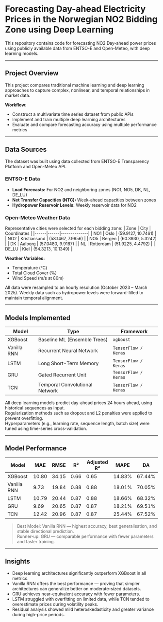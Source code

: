# Forecasting Day-ahead Electricity Prices in the Norwegian NO2 Bidding Zone using Deep Learning

This repository contains code for forecasting NO2 Day-ahead power prices using publicly available data from ENTSO-E and Open-Meteo, with deep learning models.

---

## Project Overview

This project compares traditional machine learning and deep learning approaches to capture complex, nonlinear, and temporal relationships in market data.

**Workflow:**
- Construct a multivariate time series dataset from public APIs  
- Implement and train multiple deep learning architectures  
- Evaluate and compare forecasting accuracy using multiple performance metrics  

---

## Data Sources

The dataset was built using data collected from ENTSO-E Transparency Platform and Open-Meteo API.

### **ENTSO-E Data**
- **Load Forecasts:** For NO2 and neighboring zones (NO1, NO5, DK, NL, DE_LU)  
- **Net Transfer Capacities (NTC):** Week-ahead capacities between zones  
- **Hydropower Reservoir Levels:** Weekly reservoir data for NO2  

### **Open-Meteo Weather Data**
Representative cities were selected for each bidding zone:
| Zone | City | Coordinates |
|------|------|--------------|
| NO1 | Oslo | (59.9127, 10.7461) |
| NO2 | Kristiansand | (58.1467, 7.9956) |
| NO5 | Bergen | (60.3930, 5.3242) |
| DK | Aalborg | (57.0480, 9.9187) |
| NL | Rotterdam | (51.9225, 4.4792) |
| DE_LU | Kiel | (54.3213, 10.1349) |

**Weather Variables:**
- Temperature (°C)  
- Total Cloud Cover (%)  
- Wind Speed (m/s at 80m)  

All data were resampled to an hourly resolution (October 2023 – March 2025). Weekly data such as hydropower levels were forward-filled to maintain temporal alignment.

---

## Models Implemented

| Model | Type | Framework |
|--------|------|------------|
| XGBoost | Baseline ML (Ensemble Trees) | `xgboost` |
| Vanilla RNN | Recurrent Neural Network | `TensorFlow / Keras` |
| LSTM | Long Short-Term Memory | `TensorFlow / Keras` |
| GRU | Gated Recurrent Unit | `TensorFlow / Keras` |
| TCN | Temporal Convolutional Network | `TensorFlow / Keras` |

All deep learning models predict day-ahead prices 24 hours ahead, using historical sequences as input.  
Regularization methods such as dropout and L2 penalties were applied to prevent overfitting.  
Hyperparameters (e.g., learning rate, sequence length, batch size) were tuned using time-series cross-validation.

---

## Model Performance

| Model | MAE | RMSE | R² | Adjusted R² | MAPE | DA |
|--------|-----|------|----|--------------|------|----|
| XGBoost | 10.80 | 34.15 | 0.66 | 0.65 | 14.83% | 67.44% |
| Vanilla RNN | 9.73 | 19.84 | 0.88 | 0.88 | 18.01% | 70.05% |
| LSTM | 10.79 | 20.44 | 0.87 | 0.88 | 18.66% | 68.32% |
| GRU | 9.69 | 20.65 | 0.87 | 0.87 | 18.21% | 69.51% |
| TCN | 12.42 | 20.96 | 0.87 | 0.87 | 25.44% | 67.52% |

> Best Model: Vanilla RNN — highest accuracy, best generalisation, and stable directional prediction.  
> Runner-up: GRU — comparable performance with fewer parameters and faster training.

---

## Insights

- Deep learning architectures significantly outperform XGBoost in all metrics.  
- Vanilla RNN offers the best performance — proving that simpler architectures can generalize better on moderate-sized datasets.  
- GRU achieves near-equivalent accuracy with fewer parameters.  
- LSTM struggled with overfitting on limited data, while TCN tended to overestimate prices during volatility peaks.  
- Residual analysis showed mild heteroskedasticity and greater variance during high-price periods.
